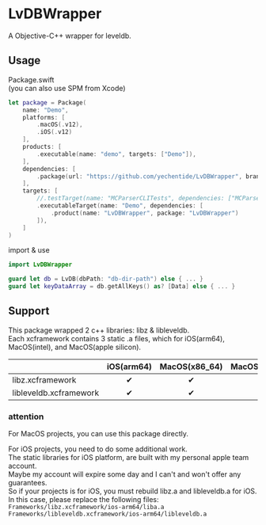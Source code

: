 # LvDBWrapper

A Objective-C++ wrapper for leveldb.

## Usage

Package.swift  
(you can also use SPM from Xcode)
```swift
let package = Package(
    name: "Demo",
    platforms: [
        .macOS(.v12),
        .iOS(.v12)
    ],
    products: [
        .executable(name: "demo", targets: ["Demo"]),
    ],
    dependencies: [
        .package(url: "https://github.com/yechentide/LvDBWrapper", branch: "main")
    ],
    targets: [
        //.testTarget(name: "MCParserCLITests", dependencies: ["MCParserCLICore"]),
        .executableTarget(name: "Demo", dependencies: [
            .product(name: "LvDBWrapper", package: "LvDBWrapper")
        ]),
    ]
)
```

import & use
```swift
import LvDBWrapper

guard let db = LvDB(dbPath: "db-dir-path") else { ... }
guard let keyDataArray = db.getAllKeys() as? [Data] else { ... }
```

## Support

This package wrapped 2 c++ libraries: libz & libleveldb.  
Each xcframework contains 3 static .a files, which for iOS(arm64), MacOS(intel), and MacOS(apple silicon).

|                      |iOS(arm64)   |MacOS(x86_64)|MacOS(arm64) |Simulator    |
|----------------------|:-----------:|:-----------:|:-----------:|:-----------:|
|libz.xcframework      |      ✔︎      |      ✔︎      |      ✔︎      |      ×      |
|libleveldb.xcframework|      ✔︎      |      ✔︎      |      ✔︎      |      ×      |

### attention

For MacOS projects, you can use this package directly.

For iOS projects, you need to do some additional work.  
The static libraries for iOS platform, are built with my personal apple team account.  
Maybe my account will expire some day and I can't and won't offer any guarantees.  
So if your projects is for iOS, you must rebuild libz.a and libleveldb.a for iOS.  
In this case, please replace the following files:  
`Frameworks/libz.xcframework/ios-arm64/liba.a`  
`Frameworks/libleveldb.xcframework/ios-arm64/libleveldb.a`
